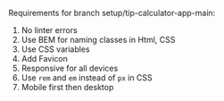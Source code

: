 Requirements for branch setup/tip-calculator-app-main:

1. No linter errors
2. Use BEM for naming classes in Html, CSS
3. Use CSS variables
4. Add Favicon
5. Responsive for all devices
6. Use `rem` and `em` instead of `px` in CSS
7. Mobile first then desktop